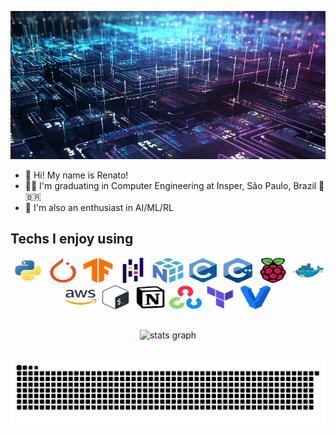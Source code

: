 ![Banner](img/banner.png)

- 👋 Hi! My name is Renato!
- 👨‍🎓 I'm graduating in Computer Engineering at Insper, São Paulo, Brazil 🦊 🇧🇷
- 🤖 I'm also an enthusiast in AI/ML/RL

##

## Techs I enjoy using

<!---
Icons source: https://github.com/devicons/devicon/tree/master/icons
--->

<div align="center">
    <img src="https://raw.githubusercontent.com/devicons/devicon/master/icons/python/python-original.svg" height="40" width="52" alt="python logo"  />
    <img src="https://raw.githubusercontent.com/devicons/devicon/master/icons/pytorch/pytorch-original.svg" height="40" width="52" alt="pytorch logo"/>
    <img src="https://raw.githubusercontent.com/devicons/devicon/master/icons/tensorflow/tensorflow-original.svg" height="40" width="52" alt="tensorflow logo"  />
    <img src="https://raw.githubusercontent.com/devicons/devicon/master/icons/pandas/pandas-original.svg" height="40" width="52" alt="pandas logo"  />
    <img src="https://raw.githubusercontent.com/devicons/devicon/master/icons/numpy/numpy-original.svg" height="40" width="52" alt="numpy logo"  />
    <img src="https://raw.githubusercontent.com/devicons/devicon/master/icons/c/c-original.svg" height="40" width="52" alt="c logo"  />
    <img src="https://raw.githubusercontent.com/devicons/devicon/master/icons/cplusplus/cplusplus-original.svg" height="40" width="52" alt="cplusplus logo"  />
    <img src="https://raw.githubusercontent.com/devicons/devicon/master/icons/raspberrypi/raspberrypi-original.svg" height="40" width="52" alt="raspberrypi logo"  />
    <img src="https://raw.githubusercontent.com/devicons/devicon/master/icons/docker/docker-original.svg" height="40" width="52" alt="docker logo"  />
    <img src="https://raw.githubusercontent.com/devicons/devicon/master/icons/amazonwebservices/amazonwebservices-original-wordmark.svg" height="40" width="52" alt="aws logo"  />
    <img src="https://raw.githubusercontent.com/devicons/devicon/master/icons/bash/bash-original.svg" height="40" width="52" alt="bash logo"  />
    <img src="https://raw.githubusercontent.com/devicons/devicon/master/icons/notion/notion-original.svg" height="40" width="52" alt="notion logo"  />
    <img src="https://raw.githubusercontent.com/devicons/devicon/master/icons/opencv/opencv-original.svg" height="40" width="52" alt="opencv logo"  />
    <img src="https://raw.githubusercontent.com/devicons/devicon/master/icons/terraform/terraform-original.svg" height="40" width="52" alt="terraform logo"  />
    <img src="https://raw.githubusercontent.com/devicons/devicon/master/icons/vagrant/vagrant-original.svg" height="40" width="52" alt="vagrant logo"  />
</div>

##

<div align="center">
    <img src="https://github-readme-stats.vercel.app/api?username=renatex333&show_icons=true&theme=tokyonight" width=500  alt="stats graph"/>
</div>
    
##

![Snake animation](https://github.com/renatex333/renatex333/blob/output/github-contribution-grid-snake.svg)
